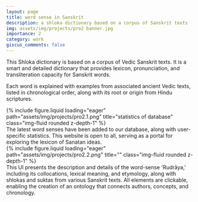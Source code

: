 ```yaml
---
layout: page
title: word sense in Sanskrit
description: a shloka dictionary based on a corpus of Sanskrit texts
img: assets/img/projects/pro2 banner.jpg
importance: 2
category: work
giscus_comments: false
---
```


This Shloka dictionary is based on a corpus of Vedic Sanskrit texts. It is a smart and detailed dictionary that provides lexicon, pronunciation, and transliteration capacity for Sanskrit words. 

Each word is explained with examples from associated ancient Vedic texts, listed in chronological order, along with its root or origin from Hindu scriptures.

<div class="row">
    <div class="col-sm mt-3 mt-md-0">
        {% include figure.liquid loading="eager" path="assets/img/projects/pro2.1.png" title="statistics of database" class="img-fluid rounded z-depth-1" %}
    </div>
</div>
<div class="caption">
    The latest word senses have been added to our database, along with user-specific statistics. This website is open to all, serving as a portal for exploring the lexicon of Sanatan ideas.
</div>

<div class="row">
    <div class="col-sm mt-3 mt-md-0">
        {% include figure.liquid loading="eager" path="assets/img/projects/pro2.2.png" title="" class="img-fluid rounded z-depth-1" %}
    </div>
</div>
<div class="caption">
    This UI presents the description and details of the word-sense 'Rudrāya,' including its collocations, lexical meaning, and etymology, along with shlokas and suktas from various Sanskrit texts. All elements are clickable, enabling the creation of an ontology that connects authors, concepts, and chronology.
</div>

